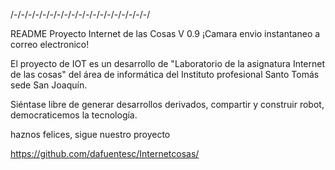 /-/-/-/-/-/-/-/-/-/-/-/-/-/-/-/-/-/-/-/

README Proyecto Internet de las Cosas V 0.9
¡Camara envio instantaneo a correo electronico!

El proyecto de IOT  es un desarrollo de "Laboratorio de la asignatura Internet de las cosas" del área de informática
del Instituto profesional Santo Tomás sede San Joaquín.


Siéntase libre de generar desarrollos derivados, compartir y construir robot, democraticemos la tecnología.

haznos felices, sigue nuestro proyecto

https://github.com/dafuentesc/Internetcosas/
